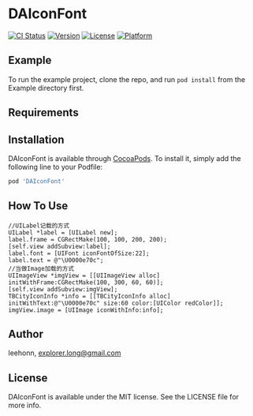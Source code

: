 # DAIconFont

[![CI Status](https://img.shields.io/travis/leehonn/DAIconFont.svg?style=flat)](https://travis-ci.org/leehonn/DAIconFont)
[![Version](https://img.shields.io/cocoapods/v/DAIconFont.svg?style=flat)](https://cocoapods.org/pods/DAIconFont)
[![License](https://img.shields.io/cocoapods/l/DAIconFont.svg?style=flat)](https://cocoapods.org/pods/DAIconFont)
[![Platform](https://img.shields.io/cocoapods/p/DAIconFont.svg?style=flat)](https://cocoapods.org/pods/DAIconFont)

## Example

To run the example project, clone the repo, and run `pod install` from the Example directory first.

## Requirements

## Installation

DAIconFont is available through [CocoaPods](https://cocoapods.org). To install
it, simply add the following line to your Podfile:

```ruby
pod 'DAIconFont'
```
## How To Use
``` objc
//UILabel记载的方式
UILabel *label = [UILabel new];
label.frame = CGRectMake(100, 100, 200, 200);
[self.view addSubview:label];
label.font = [UIFont iconFontOfSize:22];
label.text = @"\U0000e70c";
//当做Image加载的方式
UIImageView *imgView = [[UIImageView alloc] initWithFrame:CGRectMake(100, 300, 60, 60)];
[self.view addSubview:imgView];
TBCityIconInfo *info = [[TBCityIconInfo alloc] initWithText:@"\U0000e70c" size:60 color:[UIColor redColor]];
imgView.image = [UIImage iconWithInfo:info];
```
## Author

leehonn, explorer.long@gmail.com

## License

DAIconFont is available under the MIT license. See the LICENSE file for more info.
